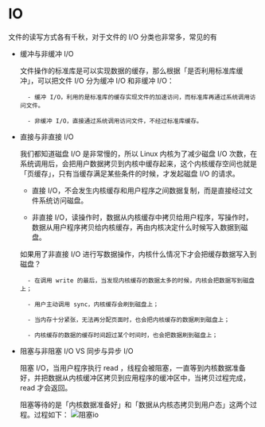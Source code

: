 # IO 

文件的读写方式各有千秋，对于文件的 I/O 分类也非常多，常见的有

- 缓冲与非缓冲 I/O

    文件操作的标准库是可以实现数据的缓存，那么根据「是否利用标准库缓冲」，可以把文件 I/O 分为缓冲 I/O 和非缓冲 I/O：
        
        - 缓冲 I/O，利用的是标准库的缓存实现文件的加速访问，而标准库再通过系统调用访问文件。

        - 非缓冲 I/O，直接通过系统调用访问文件，不经过标准库缓存。
    

- 直接与非直接 I/O

    我们都知道磁盘 I/O 是非常慢的，所以 Linux 内核为了减少磁盘 I/O 次数，在系统调用后，会把用户数据拷贝到内核中缓存起来，这个内核缓存空间也就是「页缓存」，只有当缓存满足某些条件的时候，才发起磁盘 I/O 的请求。

    - 直接 I/O，不会发生内核缓存和用户程序之间数据复制，而是直接经过文件系统访问磁盘。

    - 非直接 I/O，读操作时，数据从内核缓存中拷贝给用户程序，写操作时，数据从用户程序拷贝给内核缓存，再由内核决定什么时候写入数据到磁盘。

    如果用了非直接 I/O 进行写数据操作，内核什么情况下才会把缓存数据写入到磁盘？

        - 在调用 write 的最后，当发现内核缓存的数据太多的时候，内核会把数据写到磁盘上；

        - 用户主动调用 sync，内核缓存会刷到磁盘上；

        - 当内存十分紧张，无法再分配页面时，也会把内核缓存的数据刷到磁盘上；

        - 内核缓存的数据的缓存时间超过某个时间时，也会把数据刷到磁盘上；

- 阻塞与非阻塞 I/O VS 同步与异步 I/O

    阻塞 I/O，当用户程序执行 read ，线程会被阻塞，一直等到内核数据准备好，并把数据从内核缓冲区拷贝到应用程序的缓冲区中，当拷贝过程完成，read 才会返回。

    阻塞等待的是「内核数据准备好」和「数据从内核态拷贝到用户态」这两个过程。过程如下：
    ![阻塞io]('../imgs/io-block.webp')